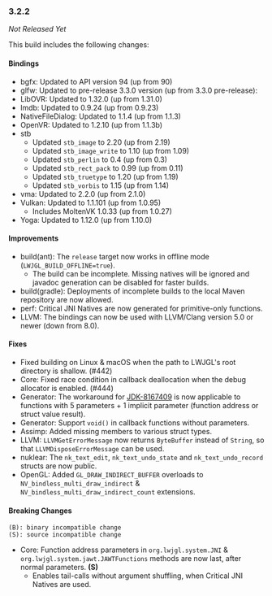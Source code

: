 ### 3.2.2

_Not Released Yet_

This build includes the following changes:

#### Bindings

- bgfx: Updated to API version 94 (up from 90)
- glfw: Updated to pre-release 3.3.0 version (up from 3.3.0 pre-release):
- LibOVR: Updated to 1.32.0 (up from 1.31.0)
- lmdb: Updated to 0.9.24 (up from 0.9.23)
- NativeFileDialog: Updated to 1.1.4 (up from 1.1.3)
- OpenVR: Updated to 1.2.10 (up from 1.1.3b)
- stb
    * Updated `stb_image` to 2.20 (up from 2.19)
    * Updated `stb_image_write` to 1.10 (up from 1.09)
    * Updated `stb_perlin` to 0.4 (up from 0.3)
    * Updated `stb_rect_pack` to 0.99 (up from 0.11)
    * Updated `stb_truetype` to 1.20 (up from 1.19)
    * Updated `stb_vorbis` to 1.15 (up from 1.14)
- vma: Updated to 2.2.0 (up from 2.1.0)
- Vulkan: Updated to 1.1.101 (up from 1.0.95)
    * Includes MoltenVK 1.0.33 (up from 1.0.27)
- Yoga: Updated to 1.12.0 (up from 1.10.0)

#### Improvements

- build(ant): The `release` target now works in offline mode (`LWJGL_BUILD_OFFLINE=true`).
    * The build can be incomplete. Missing natives will be ignored and javadoc generation can be disabled for faster builds.
- build(gradle): Deployments of incomplete builds to the local Maven repository are now allowed. 
- perf: Critical JNI Natives are now generated for primitive-only functions.
- LLVM: The bindings can now be used with LLVM/Clang version 5.0 or newer (down from 8.0).

#### Fixes

- Fixed building on Linux & macOS when the path to LWJGL's root directory is shallow. (#442)
- Core: Fixed race condition in callback deallocation when the debug allocator is enabled. (#444)
- Generator: The workaround for [JDK-8167409](https://bugs.openjdk.java.net/browse/JDK-8167409) is now applicable to functions with 5 parameters + 1 implicit parameter (function address or struct value result).
- Generator: Support `void()` in callback functions without parameters. 
- Assimp: Added missing members to various struct types.
- LLVM: `LLVMGetErrorMessage` now returns `ByteBuffer` instead of `String`, so that `LLVMDisposeErrorMessage` can be used.
- nuklear: The `nk_text_edit`, `nk_text_undo_state` and `nk_text_undo_record` structs are now public.
- OpenGL: Added `GL_DRAW_INDIRECT_BUFFER` overloads to `NV_bindless_multi_draw_indirect` & `NV_bindless_multi_draw_indirect_count` extensions.

#### Breaking Changes

```
(B): binary incompatible change
(S): source incompatible change
```

- Core: Function address parameters in `org.lwjgl.system.JNI` & `org.lwjgl.system.jawt.JAWTFunctions` methods are now last, after normal parameters. **(S)**
    * Enables tail-calls without argument shuffling, when Critical JNI Natives are used.